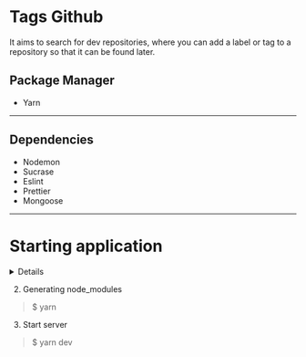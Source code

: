 # Tags Github
It aims to search for dev repositories, where you can add a label or tag to a repository so that it can be found later.

Package Manager
----------------------
 * Yarn 
-----------

 Dependencies
 ---------------------
* Nodemon
* Sucrase
* Eslint
* Prettier
* Mongoose
-----------

# Starting application
<details> 
  <sumary>if you don't have yarn</sumary>
  ## Install Yarn
 > https://classic.yarnpkg.com/en/docs/install/#windows-stable
</details>



  
 
  2) Generating node_modules
 > $ yarn
  
  3) Start server
 > $ yarn dev
